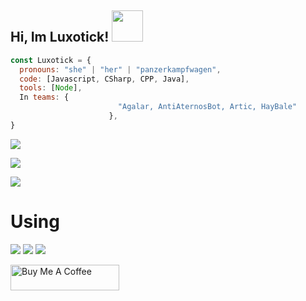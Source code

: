 ###
<h2> Hi, Im Luxotick! <img src="https://media.giphy.com/media/mGcNjsfWAjY5AEZNw6/giphy.gif" width="50"></h2>

```javascript
const Luxotick = {
  pronouns: "she" | "her" | "panzerkampfwagen",
  code: [Javascript, CSharp, CPP, Java],
  tools: [Node],
  In teams: {
                        "Agalar, AntiAternosBot, Artic, HayBale"
                      },
}
```
<img src="https://komarev.com/ghpvc/?username=luxotick" />  
<p align="left">
<img src="https://readme-stats-luxotick.vercel.app/api/top-langs/?username=luxotick&layout=compact&&show_icons=true&title_color=ffffff&icon_color=bb2acf&text_color=daf7dc&bg_color=151515" />
<p align="left">
<img src="https://readme-stats-luxotick.vercel.app/api?username=Luxotick&&show_icons=true&title_color=ffffff&icon_color=bb2acf&text_color=daf7dc&bg_color=151515" />

# Using
![](https://img.shields.io/badge/Java-ED8B00?style=for-the-badge&logo=java&logoColor=white)
![](https://img.shields.io/badge/C%23-239120?style=for-the-badge&logo=c-sharp&logoColor=white)
![](https://img.shields.io/badge/HTML5-E34F26?style=for-the-badge&logo=html5&logoColor=white)

<a href="https://www.buymeacoffee.com/luxotick" target="_blank"><img src="https://cdn.buymeacoffee.com/buttons/default-orange.png" alt="Buy Me A Coffee" height="41" width="174"></a>

</p>













